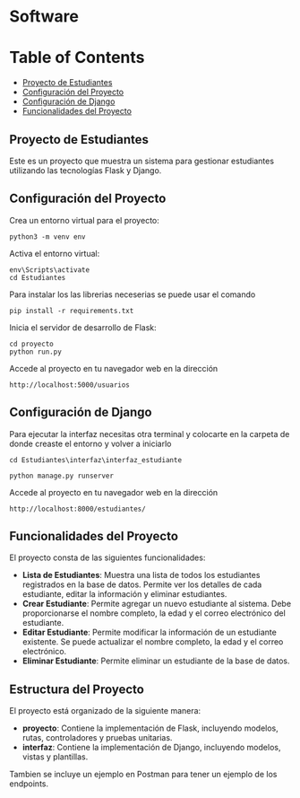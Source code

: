 # Software 

Table of Contents
=================

* [Proyecto de Estudiantes](#Proyecto-de-estudiantes)
* [Configuración del Proyecto](#configuracion-del-proyecto)
* [Configuración de Django ](#configuracion-de-django)
* [Funcionalidades del Proyecto ](#funcionalidades-del-proyecto)

## Proyecto de Estudiantes

Este es un proyecto que muestra un sistema para gestionar estudiantes utilizando las tecnologías Flask y Django.

## Configuración del Proyecto
Crea un entorno virtual para el proyecto:
```
python3 -m venv env
```
Activa el entorno virtual:
```
env\Scripts\activate
cd Estudiantes
```
Para instalar los las librerias neceserias se puede usar el comando 
```
pip install -r requirements.txt
```
Inicia el servidor de desarrollo de Flask:
```
cd proyecto
python run.py
```

Accede al proyecto en tu navegador web en la dirección 
```
http://localhost:5000/usuarios
```

## Configuración de Django

Para ejecutar la interfaz necesitas otra terminal y colocarte en la carpeta de donde creaste el entorno y volver a iniciarlo 
```
cd Estudiantes\interfaz\interfaz_estudiante

python manage.py runserver
```
Accede al proyecto en tu navegador web en la dirección 
```
http://localhost:8000/estudiantes/
```

## Funcionalidades del Proyecto

El proyecto consta de las siguientes funcionalidades:

- **Lista de Estudiantes**: Muestra una lista de todos los estudiantes registrados en la base de datos. Permite ver los detalles de cada estudiante, editar la información y eliminar estudiantes.
- **Crear Estudiante**: Permite agregar un nuevo estudiante al sistema. Debe proporcionarse el nombre completo, la edad y el correo electrónico del estudiante.
- **Editar Estudiante**: Permite modificar la información de un estudiante existente. Se puede actualizar el nombre completo, la edad y el correo electrónico.
- **Eliminar Estudiante**: Permite eliminar un estudiante de la base de datos.

## Estructura del Proyecto

El proyecto está organizado de la siguiente manera:

- **proyecto**: Contiene la implementación de Flask, incluyendo modelos, rutas, controladores y pruebas unitarias.
- **interfaz**: Contiene la implementación de Django, incluyendo modelos, vistas y plantillas.

Tambien se incluye un ejemplo en Postman para tener un ejemplo de los endpoints.